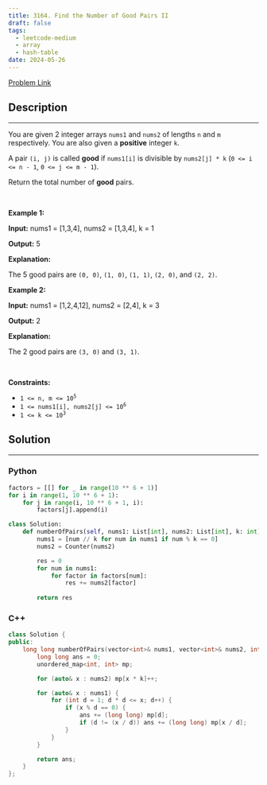 ```yaml
---
title: 3164. Find the Number of Good Pairs II
draft: false
tags: 
  - leetcode-medium
  - array
  - hash-table
date: 2024-05-26
---
```


[Problem Link](https://leetcode.com/problems/find-the-number-of-good-pairs-ii/)

## Description

---
<p>You are given 2 integer arrays <code>nums1</code> and <code>nums2</code> of lengths <code>n</code> and <code>m</code> respectively. You are also given a <strong>positive</strong> integer <code>k</code>.</p>

<p>A pair <code>(i, j)</code> is called <strong>good</strong> if <code>nums1[i]</code> is divisible by <code>nums2[j] * k</code> (<code>0 &lt;= i &lt;= n - 1</code>, <code>0 &lt;= j &lt;= m - 1</code>).</p>

<p>Return the total number of <strong>good</strong> pairs.</p>

<p>&nbsp;</p>
<p><strong class="example">Example 1:</strong></p>

<div class="example-block">
<p><strong>Input:</strong> <span class="example-io">nums1 = [1,3,4], nums2 = [1,3,4], k = 1</span></p>

<p><strong>Output:</strong> <span class="example-io">5</span></p>

<p><strong>Explanation:</strong></p>
The 5 good pairs are <code>(0, 0)</code>, <code>(1, 0)</code>, <code>(1, 1)</code>, <code>(2, 0)</code>, and <code>(2, 2)</code>.</div>

<p><strong class="example">Example 2:</strong></p>

<div class="example-block">
<p><strong>Input:</strong> <span class="example-io">nums1 = [1,2,4,12], nums2 = [2,4], k = 3</span></p>

<p><strong>Output:</strong> <span class="example-io">2</span></p>

<p><strong>Explanation:</strong></p>

<p>The 2 good pairs are <code>(3, 0)</code> and <code>(3, 1)</code>.</p>
</div>

<p>&nbsp;</p>
<p><strong>Constraints:</strong></p>

<ul>
	<li><code>1 &lt;= n, m &lt;= 10<sup>5</sup></code></li>
	<li><code>1 &lt;= nums1[i], nums2[j] &lt;= 10<sup>6</sup></code></li>
	<li><code>1 &lt;= k &lt;= 10<sup>3</sup></code></li>
</ul>


## Solution

---
### Python
``` py title='find-the-number-of-good-pairs-ii'
factors = [[] for _ in range(10 ** 6 + 1)]
for i in range(1, 10 ** 6 + 1):
    for j in range(i, 10 ** 6 + 1, i):
        factors[j].append(i)

class Solution:
    def numberOfPairs(self, nums1: List[int], nums2: List[int], k: int) -> int:
        nums1 = [num // k for num in nums1 if num % k == 0]
        nums2 = Counter(nums2)

        res = 0
        for num in nums1:
            for factor in factors[num]:
                res += nums2[factor]
                
        return res
```
### C++
``` cpp title='find-the-number-of-good-pairs-ii'
class Solution {
public:
    long long numberOfPairs(vector<int>& nums1, vector<int>& nums2, int k) {
        long long ans = 0;
        unordered_map<int, int> mp;

        for (auto& x : nums2) mp[x * k]++;

        for (auto& x : nums1) {
            for (int d = 1; d * d <= x; d++) {
                if (x % d == 0) {
                    ans += (long long) mp[d];
                    if (d != (x / d)) ans += (long long) mp[x / d];
                }
            }
        }

        return ans;
    }
};
```

